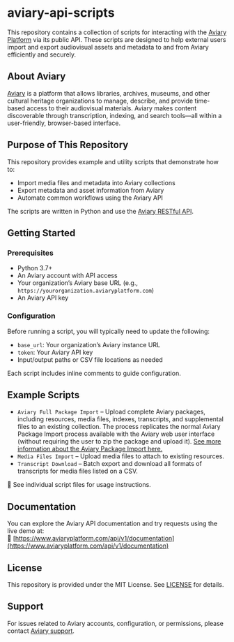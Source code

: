 # aviary-api-scripts

This repository contains a collection of scripts for interacting with the [Aviary Platform](https://aviaryplatform.com) via its public API. These scripts are designed to help external users import and export audiovisual assets and metadata to and from Aviary efficiently and securely.

## About Aviary

[Aviary](https://aviaryplatform.com) is a platform that allows libraries, archives, museums, and other cultural heritage organizations to manage, describe, and provide time-based access to their audiovisual materials. Aviary makes content discoverable through transcription, indexing, and search tools—all within a user-friendly, browser-based interface.

## Purpose of This Repository

This repository provides example and utility scripts that demonstrate how to:
- Import media files and metadata into Aviary collections
- Export metadata and asset information from Aviary
- Automate common workflows using the Aviary API

The scripts are written in Python and use the [Aviary RESTful API](https://www.aviaryplatform.com/api/v1/documentation).

## Getting Started

### Prerequisites

- Python 3.7+
- An Aviary account with API access
- Your organization’s Aviary base URL (e.g., `https://yourorganization.aviaryplatform.com`)
- An Aviary API key

### Configuration

Before running a script, you will typically need to update the following:
- `base_url`: Your organization’s Aviary instance URL
- `token`: Your Aviary API key
- Input/output paths or CSV file locations as needed

Each script includes inline comments to guide configuration.

## Example Scripts

- `Aviary Full Package Import` – Upload complete Aviary packages, including resources, media files, indexes, transcripts, and supplemental files to an existing collection. The process replicates the normal Aviary Package Import process available with the Aviary web user interface (without requiring the user to zip the package and upload it). [See more information about the Aviary Package Import here.](https://coda.aviaryplatform.com/importing-content-in-bulk-90)  
- `Media Files Import` – Upload media files to attach to existing resources.
- `Transcript Download` – Batch export and download all formats of transcripts for media files listed on a CSV.

📌 See individual script files for usage instructions.

## Documentation

You can explore the Aviary API documentation and try requests using the live demo at:  
🔗 [https://www.aviaryplatform.com/api/v1/documentation](https://www.aviaryplatform.com/api/v1/documentation)

## License

This repository is provided under the MIT License. See [LICENSE](./LICENSE) for details.

## Support

For issues related to Aviary accounts, configuration, or permissions, please contact [Aviary support](https://www.aviaryplatform.com/contact).
